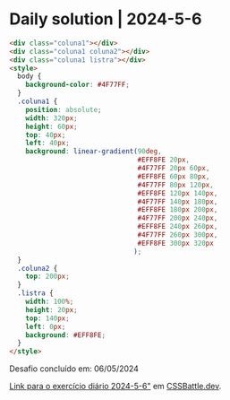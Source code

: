 # Daily solution | 2024-5-6

```HTML
<div class="coluna1"></div>
<div class="coluna1 coluna2"></div>
<div class="coluna1 listra"></div>
<style>
  body {
    background-color: #4F77FF;
  }
  .coluna1 {
    position: absolute;
    width: 320px;
    height: 60px;
    top: 40px;
    left: 40px;
    background: linear-gradient(90deg,
                                #EFF8FE 20px,
                                #4F77FF 20px 60px,
                                #EFF8FE 60px 80px,
                                #4F77FF 80px 120px,
                                #EFF8FE 120px 140px,
                                #4F77FF 140px 180px,
                                #EFF8FE 180px 200px,
                                #4F77FF 200px 240px,
                                #EFF8FE 240px 260px,
                                #4F77FF 260px 300px,
                                #EFF8FE 300px 320px
                               );
  }
  .coluna2 {
    top: 200px;
  }
  .listra {
    width: 100%;
    height: 20px;
    top: 140px;
    left: 0px;
    background: #EFF8FE;
  }
</style>
```

Desafio concluído em: 06/05/2024

[Link para o exercício diário 2024-5-6"](https://cssbattle.dev/play/5tiRRNpBoJHnfJJ0N5Wy) em [CSSBattle.dev](https://cssbattle.dev/).